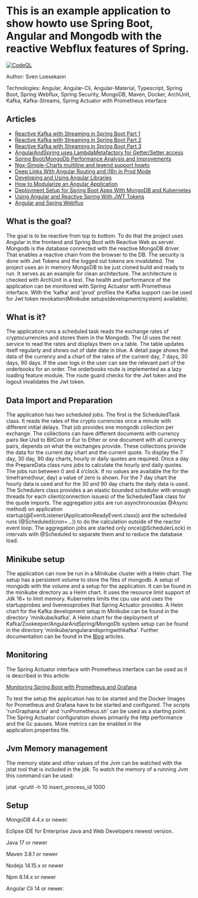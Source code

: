 # This is an example application to show howto use Spring Boot, Angular and Mongodb with the reactive Webflux features of Spring.

[![CodeQL](https://github.com/Angular2Guy/AngularAndSpring/actions/workflows/codeql-analysis.yml/badge.svg)](https://github.com/Angular2Guy/AngularAndSpring/actions/workflows/codeql-analysis.yml)

Author: Sven Loesekann

Technologies: Angular, Angular-Cli, Angular-Material, Typescript, Spring Boot, Spring Webflux, Spring Security,  MongoDB, Maven, Docker, ArchUnit, Kafka, Kafka-Streams, Spring Actuator with Prometheus interface

## Articles
* [Reactive Kafka with Streaming in Spring Boot Part 1](https://angular2guy.wordpress.com/2022/05/23/reactive-kafka-with-streaming-in-spring-boot-part-1/)
* [Reactive Kafka with Streaming in Spring Boot Part 2](https://angular2guy.wordpress.com/2022/06/09/reactive-kafka-with-streaming-in-spring-boot-part-2/)
* [Reactive Kafka with Streaming in Spring Boot Part 3](https://angular2guy.wordpress.com/2022/06/10/reactive-kafka-with-streaming-in-spring-boot-part-3/)
* [AngularAndSpring uses LambdaMetafactory for Getter/Setter access](https://angular2guy.wordpress.com/2022/05/12/angularandspring-uses-lambdametafactory-for-getter-setter-access/)
* [Spring Boot/MongoDb Performance Analysis and Improvements](https://angular2guy.wordpress.com/2022/02/15/spring-boot-mongodb-performance-analysis-and-improvements/)
* [Ngx-Simple-Charts multiline and legend support howto](https://angular2guy.wordpress.com/2021/10/02/ngx-simple-charts-multiline-and-legend-support-howto/)
* [Deep Links With Angular Routing and i18n in Prod Mode](https://angular2guy.wordpress.com/2021/07/31/deep-links-with-angular-routing-and-i18n-in-prod-mode/)
* [Developing and Using Angular Libraries](https://angular2guy.wordpress.com/2021/07/31/developing-and-using-angular-libraries/)
* [How to Modularize an Angular Application](https://angular2guy.wordpress.com/2022/04/16/how-to-modularize-an-angular-application/)
* [Deployment Setup for Spring Boot Apps With MongoDB and Kubernetes](https://dzone.com/articles/a-developmentdeployment-setup-for-an-angular-sprin)
* [Using Angular and Reactive Spring With JWT Tokens](https://dzone.com/articles/angular-and-reactive-spring-with-jwt-tokens)
* [Angular and Spring Webflux](https://dzone.com/articles/angular-and-spring-webflux)

## What is the goal?

The goal is to be reactive from top to bottom. To do that the project uses Angular in the frontend and Spring Boot with Reactive Web as server. Mongodb is the database connected with the reactive MongoDB driver. That enables a reactive chain from the browser to the DB. The security is done with Jwt Tokens and the logged out tokens are invalidated. The project uses an in memory MongoDB to be just cloned build and ready to run. It serves as an example for clean architecture. The architecture is checked with ArchUnit in a test. The health and performance of the application can be monitored with Spring Actuator with Prometheus interface. With the 'kafka' and 'prod' profiles the Kafka support can be used for Jwt token revokation(Minikube setups(development/system) available). 

## What is it?

The application runs a scheduled task reads the exchange rates of cryptocurrencies and stores them in the Mongodb. The UI uses the rest service to read the rates and displays them on a table. The table updates itself regularly and shows out of date date in blue. A detail page shows the data of the currency and a chart of the rates of the current day, 7 days, 30 days, 90 days. 
If the user logs in the user can see the relevant part of the orderbooks for an order. The orderbooks route is implemented as a lazy loading feature module. The route guard checks for the Jwt token and the logout invalidates the Jwt token. 

## Data Import and Preparation

The application has two scheduled jobs. The first is the ScheduledTask class. It reads the rates of the crypto currencies once a minute with different initial delays. That job provides one mongodb collection per exchange. The collections can have different documents with currency pairs like Usd to BitCoin or Eur to Ether or one document with all currency pairs, depends on what the exchanges provide. These collections provide the data for the current day chart and the current quote. To display the 7 day, 30 day, 90 day charts, hourly or daily quotes are required. Once a day the PrepareData class runs jobs to calculate the hourly and daily quotes. The jobs run between 0 and 4 o’clock. If no values are available the for the timeframe(hour, day) a value of zero is shown. For the 7 day chart the hourly data is used and for the 30 and 90 day charts the daily data is used. The Schedulers class provides a an elastic bounded scheduler with enough threads for each client(connection issues) of the ScheduledTask class for the quote imports. The aggregation jobs are run asynchronous(as @Async method) on application startup(@EventListener(ApplicationReadyEvent.class)) and the scheduled runs (@Scheduled(cron=...)) to do the calculation outside of the reactor event loop. The aggregation jobs are started only once(@SchedulerLock) in intervals with @Scheduled to separate them and to reduce the database load. 

## Minikube setup

The application can now be run in a Minikube cluster with a Helm chart. The setup has a persistent volume to store the files of mongodb. A setup of mongodb with the volume and a setup for the application. It can be found in the minikube directory as a Helm chart. It uses the resource limit support of Jdk 16+ to limit memory. Kubernetes limits the cpu use and uses the startupprobes and livenessprobes that Spring Actuator provides. A Helm chart for the Kafka development setup in Minikube can be found in the directory 'minikube/kafka'. A Helm chart for the deployment of Kafka/Zookeeper/AngularAndSpring/MongoDb system setup can be found in the directory 'minikube/angularandspringwithkafka'. Further documentation can be found in the [Blog](https://angular2guy.wordpress.com) articles. 

## Monitoring
The Spring Actuator interface with Prometheus interface can be used as it is described in this article: 

[Monitoring Spring Boot with Prometheus and Grafana](https://ordina-jworks.github.io/monitoring/2020/11/16/monitoring-spring-prometheus-grafana.html)

To test the setup the application has to be started and the Docker Images for Prometheus and Grafana have to be started and configured. The scripts 'runGraphana.sh' and 'runPrometheus.sh' can be used as a starting point.
The Spring Actuator configuration shows primarily the http performance and the Gc pauses. More metrics can be enabled in the application.properties file.

## Jvm Memory management

The memory state and other values of the Jvm can be watched with the jstat tool that is included in the jdk. To watch the memory of a running Jvm this command can be used:

jstat -gcutil -h 10 insert_process_id 1000

## Setup

MongoDB 4.4.x or newer.

Eclipse IDE for Enterprise Java and Web Developers newest version.

Java 17 or newer

Maven 3.8.1 or newer

Nodejs 14.15.x or newer

Npm 6.14.x or newer

Angular Cli 14 or newer.
